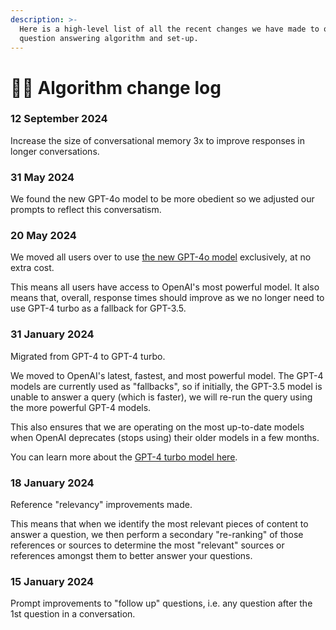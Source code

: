 ```yaml
---
description: >-
  Here is a high-level list of all the recent changes we have made to our
  question answering algorithm and set-up.
---
```


# 👨‍🔬 Algorithm change log

### 12 September 2024

Increase the size of conversational memory 3x to improve responses in longer conversations.

### 31 May 2024

We found the new GPT-4o model to be more obedient so we adjusted our prompts to reflect this conversatism.

### 20 May 2024

We moved all users over to use [the new GPT-4o model](https://openai.com/index/hello-gpt-4o/) exclusively, at no extra cost.

This means all users have access to OpenAI's most powerful model. It also means that, overall, response times should improve as we no longer need to use GPT-4 turbo as a fallback for GPT-3.5.

### 31 January 2024

Migrated from GPT-4 to GPT-4 turbo.&#x20;

We moved to OpenAI's latest, fastest, and most powerful model. The GPT-4 models are currently used as "fallbacks", so if initially, the GPT-3.5 model is unable to answer a query (which is faster), we will re-run the query using the more powerful GPT-4 models.

This also ensures that we are operating on the most up-to-date models when OpenAI deprecates (stops using) their older models in a few months.

You can learn more about the [GPT-4 turbo model here](https://platform.openai.com/docs/models/gpt-4-and-gpt-4-turbo).&#x20;

### 18 January 2024

Reference "relevancy" improvements made.&#x20;

This means that when we identify the most relevant pieces of content to answer a question, we then perform a secondary "re-ranking" of those references or sources to determine the most "relevant" sources or references amongst them to better answer your questions.

### 15 January 2024

Prompt improvements to "follow up" questions, i.e. any question after the 1st question in a conversation.
